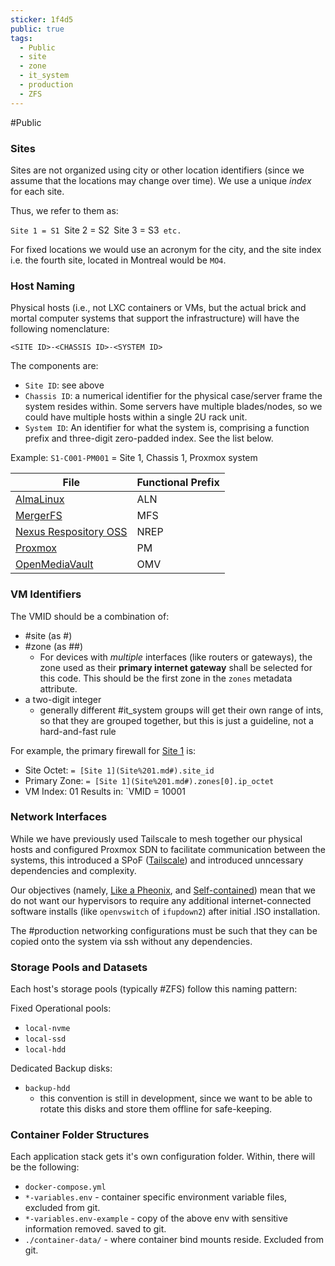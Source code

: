 ```yaml
---
sticker: 1f4d5
public: true
tags:
  - Public
  - site
  - zone
  - it_system
  - production
  - ZFS
---
```


#Public 

### Sites

Sites are not organized using city or other location identifiers (since we assume that the locations may change over time). We use a unique *index* for each site.

Thus, we refer to them as:

`Site 1 = S1
`Site 2 = S2`
`Site 3 = S3`
etc.`

For fixed locations we would use an acronym for the city, and the site index i.e. the fourth site, located in Montreal would be `MO4`. 

### Host Naming

Physical hosts (i.e., not LXC containers or VMs, but the actual brick and mortal computer systems that support the infrastructure) will have the following nomenclature:

`<SITE ID>-<CHASSIS ID>-<SYSTEM ID>`

The components are:
- `Site ID`: see above
- `Chassis ID`: a numerical identifier for the physical case/server frame the system resides within. Some servers have multiple blades/nodes, so we could have multiple hosts within a single 2U rack unit.
- `System ID`: An identifier for what the system is, comprising a function prefix and three-digit zero-padded index. See the list below.

Example: `S1-C001-PM001` = Site 1, Chassis 1, Proxmox system

| File                                                                                                | Functional Prefix |
| --------------------------------------------------------------------------------------------------- | ----------------- |
| [AlmaLinux](AlmaLinux.md#)                                     | ALN               |
| [MergerFS](MergerFS.md#)                                        | MFS               |
| [Nexus Respository OSS](Nexus%20Respository%20OSS.md#) | NREP              |
| [Proxmox](Proxmox.md#)                                           | PM                |
| [OpenMediaVault](OpenMediaVault.md#)                      | OMV               |



### VM Identifiers

The VMID should be a combination of:
- #site (as #)
- #zone  (as ##) 
	- For devices with *multiple* interfaces (like routers or gateways), the zone used as their **primary internet gateway** shall be selected for this code. This should be the first zone in the `zones` metadata attribute.
- a two-digit integer
	- generally different #it_system groups will get their own range of ints, so that they are grouped together, but this is just a guideline, not a hard-and-fast rule

For example, the primary firewall for [Site 1](Site%201.md#) is:
 - Site Octet: `= [Site 1](Site%201.md#).site_id` 
 - Primary Zone: `= [Site 1](Site%201.md#).zones[0].ip_octet`
 - VM Index: 01
Results in: `VMID = 10001



### Network Interfaces

While we have previously used Tailscale to mesh together our physical hosts and configured Proxmox SDN to facilitate communication between the systems, this introduced a SPoF ([Tailscale](./Tailscale.md#)) and introduced unncessary dependencies and complexity.

Our objectives (namely, [Like a Pheonix](./Design%20Document.md#like-a-pheonix), and [Self-contained](./Design%20Document.md#self-contained)) mean that we do not want our hypervisors to require any additional internet-connected software installs (like `openvswitch` of `ifupdown2`) after initial .ISO installation. 

The #production networking configurations must be such that they can be copied onto the system via ssh without any dependencies.


### Storage Pools and Datasets

Each host's storage pools (typically #ZFS) follow this naming pattern:

Fixed Operational pools:
 - `local-nvme`
 - `local-ssd`
 - `local-hdd`

Dedicated Backup disks:
 - `backup-hdd`
	 - this convention is still in development, since we want to be able to rotate this disks and store them offline for safe-keeping.



### Container Folder Structures

Each application stack gets it's own configuration folder.
Within, there will be the following:

 - `docker-compose.yml`
 - `*-variables.env` - container specific environment variable files, excluded from git.
 - `*-variables.env-example` - copy of the above env with sensitive information removed. saved to git.
 - `./container-data/` - where container bind mounts reside. Excluded from git.

